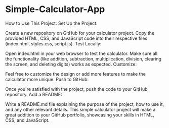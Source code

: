# Simple-Calculator-App
How to Use This Project:
Set Up the Project:

Create a new repository on GitHub for your calculator project.
Copy the provided HTML, CSS, and JavaScript code into their respective files (index.html, styles.css, script.js).
Test Locally:

Open index.html in your web browser to test the calculator. Make sure all the functionality (like addition, subtraction, multiplication, division, clearing the screen, and deleting digits) works as expected.
Customize:

Feel free to customize the design or add more features to make the calculator more unique.
Push to GitHub:

Once you're satisfied with the project, push the code to your GitHub repository.
Add a README:

Write a README.md file explaining the purpose of the project, how to use it, and any other relevant details.
This simple calculator project will make a great addition to your GitHub portfolio, showcasing your skills in HTML, CSS, and JavaScript.
